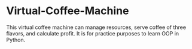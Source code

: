 # Virtual-Coffee-Machine

This virtual coffee machine can manage resources, serve coffee of three flavors, and calculate profit.
It is for practice purposes to learn OOP in Python.
